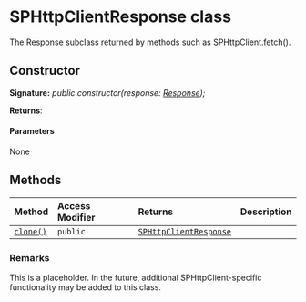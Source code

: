 # SPHttpClientResponse class







The Response subclass returned by methods such as SPHttpClient.fetch().


## Constructor


**Signature:** _public constructor(response: [Response](../whatwg-fetch.api/class/response.md));_

**Returns**: 



#### Parameters
None





## Methods

| Method	   | Access Modifier | Returns	| Description|
|:-------------|:----|:-------|:-----------|
|[`clone()`](clone-sphttpclientresponse.md)     | `public` | [`SPHttpClientResponse`](../sp-http/class/sphttpclientresponse.md) |  |





### Remarks

This is a placeholder. In the future, additional SPHttpClient-specific functionality may be added to this class.

